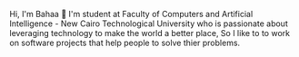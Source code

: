 Hi, I'm Bahaa 👋
I'm student at Faculty of Computers and Artificial Intelligence - New Cairo Technological University who is passionate about leveraging technology to make the world a better place, So I like to to work on software projects that help people to solve thier problems.

